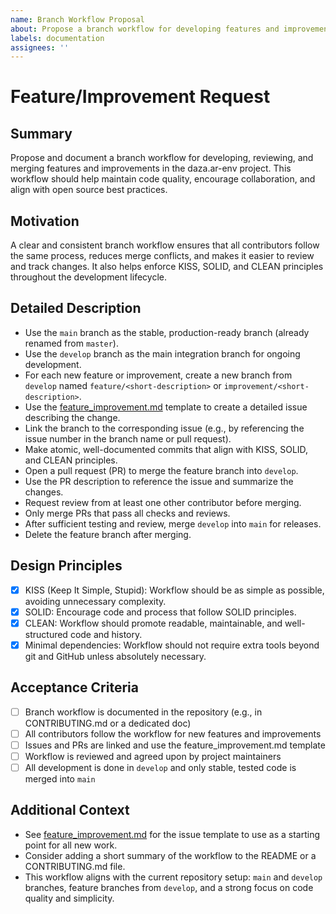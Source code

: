 ```yaml
---
name: Branch Workflow Proposal
about: Propose a branch workflow for developing features and improvements in the daza.ar-env project
labels: documentation
assignees: ''
---
```


# Feature/Improvement Request

## Summary
Propose and document a branch workflow for developing, reviewing, and merging features and improvements in the daza.ar-env project. This workflow should help maintain code quality, encourage collaboration, and align with open source best practices.

## Motivation
A clear and consistent branch workflow ensures that all contributors follow the same process, reduces merge conflicts, and makes it easier to review and track changes. It also helps enforce KISS, SOLID, and CLEAN principles throughout the development lifecycle.

## Detailed Description
- Use the `main` branch as the stable, production-ready branch (already renamed from `master`).
- Use the `develop` branch as the main integration branch for ongoing development.
- For each new feature or improvement, create a new branch from `develop` named `feature/<short-description>` or `improvement/<short-description>`.
- Use the [feature_improvement.md](.github/ISSUE_TEMPLATE/feature_improvement.md) template to create a detailed issue describing the change.
- Link the branch to the corresponding issue (e.g., by referencing the issue number in the branch name or pull request).
- Make atomic, well-documented commits that align with KISS, SOLID, and CLEAN principles.
- Open a pull request (PR) to merge the feature branch into `develop`.
- Use the PR description to reference the issue and summarize the changes.
- Request review from at least one other contributor before merging.
- Only merge PRs that pass all checks and reviews.
- After sufficient testing and review, merge `develop` into `main` for releases.
- Delete the feature branch after merging.

## Design Principles
- [x] KISS (Keep It Simple, Stupid): Workflow should be as simple as possible, avoiding unnecessary complexity.
- [x] SOLID: Encourage code and process that follow SOLID principles.
- [x] CLEAN: Workflow should promote readable, maintainable, and well-structured code and history.
- [x] Minimal dependencies: Workflow should not require extra tools beyond git and GitHub unless absolutely necessary.

## Acceptance Criteria
- [ ] Branch workflow is documented in the repository (e.g., in CONTRIBUTING.md or a dedicated doc)
- [ ] All contributors follow the workflow for new features and improvements
- [ ] Issues and PRs are linked and use the feature_improvement.md template
- [ ] Workflow is reviewed and agreed upon by project maintainers
- [ ] All development is done in `develop` and only stable, tested code is merged into `main`

## Additional Context
- See [feature_improvement.md](.github/ISSUE_TEMPLATE/feature_improvement.md) for the issue template to use as a starting point for all new work.
- Consider adding a short summary of the workflow to the README or a CONTRIBUTING.md file.
- This workflow aligns with the current repository setup: `main` and `develop` branches, feature branches from `develop`, and a strong focus on code quality and simplicity.
